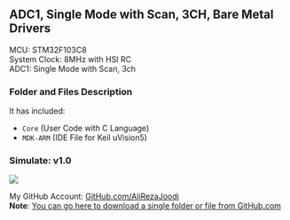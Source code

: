 ## ADC1, Single Mode with Scan, 3CH, Bare Metal Drivers
              
MCU:     	STM32F103C8  
System Clock:	8MHz with HSI RC  
ADC1:		Single Mode with Scan, 3ch   

### Folder and Files Description
It has included:
- `Core` (User Code with C Language)
- `MDK-ARM` (IDE File for Keil uVision5)

### Simulate: v1.0
![](Simulate/v1.0.png)

My GitHub Account: [GitHub.com/AliRezaJoodi](https://github.com/AliRezaJoodi)  
**Note**: [You can go here to download a single folder or file from GitHub.com](https://minhaskamal.github.io/DownGit/#/home)
